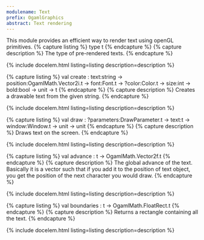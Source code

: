 ```yaml
---
modulename: Text 
prefix: OgamlGraphics
abstract: Text rendering
---
```



This module provides an efficient way to render
 text using openGL primitives.
{% capture listing %}
type t
{% endcapture %}
{% capture description %}
The type of pre-rendered texts.
{% endcapture %}

{% include docelem.html listing=listing description=description   %}

{% capture listing %}
val create : text:string -> position:OgamlMath.Vector2i.t -> font:Font.t -> ?color:Color.t -> size:int -> bold:bool -> unit -> t
{% endcapture %}
{% capture description %}
Creates a drawable text from the given string.
{% endcapture %}

{% include docelem.html listing=listing description=description   %}

{% capture listing %}
val draw : ?parameters:DrawParameter.t -> text:t -> window:Window.t -> unit -> unit
{% endcapture %}
{% capture description %}
Draws text on the screen.
{% endcapture %}

{% include docelem.html listing=listing description=description   %}

{% capture listing %}
val advance : t -> OgamlMath.Vector2f.t
{% endcapture %}
{% capture description %}
The global advance of the text.
 Basically it is a vector such that if you add it to the position of
 text object, you get the position of the next character you would draw.
{% endcapture %}

{% include docelem.html listing=listing description=description   %}

{% capture listing %}
val boundaries : t -> OgamlMath.FloatRect.t
{% endcapture %}
{% capture description %}
Returns a rectangle containing all the text.
{% endcapture %}

{% include docelem.html listing=listing description=description   %}

